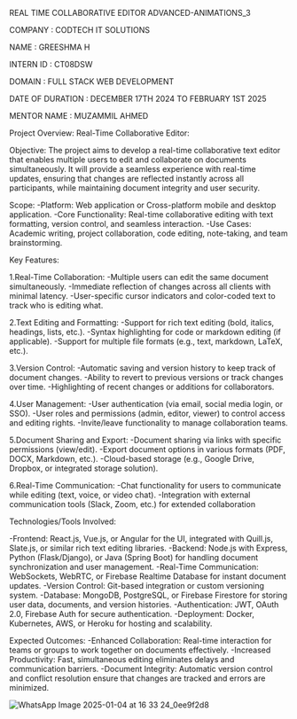 REAL TIME COLLABORATIVE EDITOR ADVANCED-ANIMATIONS_3

COMPANY : CODTECH IT SOLUTIONS

NAME : GREESHMA H

INTERN ID : CT08DSW

DOMAIN : FULL STACK WEB DEVELOPMENT

DATE OF DURATION : DECEMBER 17TH 2024 TO FEBRUARY 1ST 2025

MENTOR NAME : MUZAMMIL AHMED

Project Overview: Real-Time Collaborative Editor:

Objective:
The project aims to develop a real-time collaborative text editor that enables multiple users to edit and collaborate on documents simultaneously. It will provide a seamless experience with real-time updates, ensuring that changes are reflected instantly across all participants, while maintaining document integrity and user security.

Scope:
-Platform: Web application or Cross-platform mobile and desktop application.
-Core Functionality: Real-time collaborative editing with text formatting, version control, and seamless interaction.
-Use Cases: Academic writing, project collaboration, code editing, note-taking, and team brainstorming.

Key Features:

1.Real-Time Collaboration:
-Multiple users can edit the same document simultaneously.
-Immediate reflection of changes across all clients with minimal latency.
-User-specific cursor indicators and color-coded text to track who is editing what.

2.Text Editing and Formatting:
-Support for rich text editing (bold, italics, headings, lists, etc.).
-Syntax highlighting for code or markdown editing (if applicable).
-Support for multiple file formats (e.g., text, markdown, LaTeX, etc.).

3.Version Control:
-Automatic saving and version history to keep track of document changes.
-Ability to revert to previous versions or track changes over time.
-Highlighting of recent changes or additions for collaborators.

4.User Management:
-User authentication (via email, social media login, or SSO).
-User roles and permissions (admin, editor, viewer) to control access and editing rights.
-Invite/leave functionality to manage collaboration teams.

5.Document Sharing and Export:
-Document sharing via links with specific permissions (view/edit).
-Export document options in various formats (PDF, DOCX, Markdown, etc.).
-Cloud-based storage (e.g., Google Drive, Dropbox, or integrated storage solution).

6.Real-Time Communication:
-Chat functionality for users to communicate while editing (text, voice, or video chat).
-Integration with external communication tools (Slack, Zoom, etc.) for extended collaboration

Technologies/Tools Involved:

-Frontend: React.js, Vue.js, or Angular for the UI, integrated with Quill.js, Slate.js, or similar rich text editing libraries.
-Backend: Node.js with Express, Python (Flask/Django), or Java (Spring Boot) for handling document synchronization and user management.
-Real-Time Communication: WebSockets, WebRTC, or Firebase Realtime Database for instant document updates.
-Version Control: Git-based integration or custom versioning system.
-Database: MongoDB, PostgreSQL, or Firebase Firestore for storing user data, documents, and version histories.
-Authentication: JWT, OAuth 2.0, Firebase Auth for secure authentication.
-Deployment: Docker, Kubernetes, AWS, or Heroku for hosting and scalability.

Expected Outcomes:
-Enhanced Collaboration: Real-time interaction for teams or groups to work together on documents effectively.
-Increased Productivity: Fast, simultaneous editing eliminates delays and communication barriers.
-Document Integrity: Automatic version control and conflict resolution ensure that changes are tracked and errors are minimized.

![WhatsApp Image 2025-01-04 at 16 33 24_0ee9f2d8](https://github.com/user-attachments/assets/92b575a2-7640-4d55-8a76-9cde9e01dc12)
